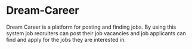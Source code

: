 # Dream-Career
Dream Career is a platform for posting and finding jobs. By using this system job recruiters can post their job vacancies and job applicants can find and apply for the jobs they are interested in.
